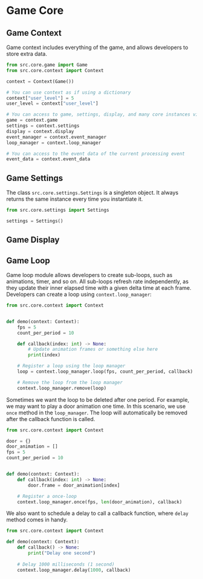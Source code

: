 # Game Core

## Game Context

Game context includes everything of the game, and allows developers to store extra data.

~~~python
from src.core.game import Game
from src.core.context import Context

context = Context(Game())

# You can use context as if using a dictionary
context["user_level"] = 5
user_level = context["user_level"]

# You can access to game, settings, display, and many core instances via context
game = context.game
settings = context.settings
display = context.display
event_manager = context.event_manager
loop_manager = context.loop_manager

# You can access to the event data of the current processing event
event_data = context.event_data
~~~

## Game Settings

The class `src.core.settings.Settings` is a singleton object. It always returns the same instance every time you instantiate it.

~~~python
from src.core.settings import Settings

settings = Settings()
~~~

## Game Display

## Game Loop

Game loop module allows developers to create sub-loops, such as animations, timer, and so on. All sub-loops refresh rate independently, as they update their inner elapsed time with a given delta time at each frame. Developers can create a loop using `context.loop_manager`:

~~~python
from src.core.context import Context


def demo(context: Context):
    fps = 5
    count_per_period = 10

    def callback(index: int) -> None:
        # Update animation frames or something else here
        print(index)

    # Register a loop using the loop manager
    loop = context.loop_manager.loop(fps, count_per_period, callback)

    # Remove the loop from the loop manager
    context.loop_manager.remove(loop)
~~~

Sometimes we want the loop to be deleted after one period. For example, we may want to play a door animation one time. In this scenario, we use `once` method in the `loop_manager`. The loop will automatically be removed after the callback function is called.

~~~python
from src.core.context import Context

door = {}
door_animation = []
fps = 5
count_per_period = 10


def demo(context: Context):
    def callback(index: int) -> None:
        door.frame = door_animation[index]

    # Register a once-loop
    context.loop_manager.once(fps, len(door_animation), callback)
~~~

We also want to schedule a delay to call a callback function, where `delay` method comes in handy.

~~~python
from src.core.context import Context

def demo(context: Context):
    def callback() -> None:
        print("Delay one second")
    
    # Delay 1000 milliseconds (1 second)
    context.loop_manager.delay(1000, callback)
~~~